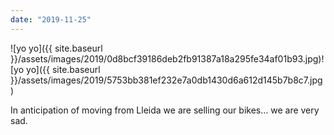 ```yaml
---
date: "2019-11-25"
---
```


![yo yo]({{ site.baseurl }}/assets/images/2019/0d8bcf39186deb2fb91387a18a295fe34af01b93.jpg)![yo yo]({{ site.baseurl }}/assets/images/2019/5753bb381ef232e7a0db1430d6a612d145b7b8c7.jpg)

In anticipation of moving from Lleida we are selling our bikes… we are very sad.
